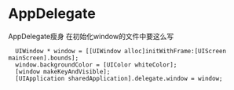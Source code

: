 # AppDelegate
AppDelegate瘦身
在初始化window的文件中要这么写
  ```) 
    UIWindow * window = [[UIWindow alloc]initWithFrame:[UIScreen mainScreen].bounds]; 
    window.backgroundColor = [UIColor whiteColor];
    [window makeKeyAndVisible];
    [UIApplication sharedApplication].delegate.window = window;
  
